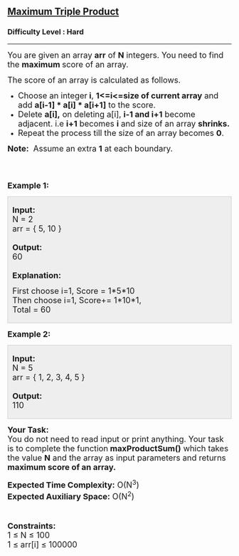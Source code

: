 <h2><a href="https://www.geeksforgeeks.org/problems/maximum-triple-product/1?page=10&difficulty=Hard&sortBy=difficulty">Maximum Triple Product</a></h2><h3>Difficulty Level : Hard</h3><hr><div class="problems_problem_content__Xm_eO"><p><span style="font-size:18px">You are given an array <strong>arr</strong>&nbsp;of <strong>N</strong> integers. You need to find the <strong>maximum&nbsp;</strong>score of an array.</span></p>

<p><span style="font-size:18px">The score of an array is calculated as follows.</span></p>

<ul>
	<li><span style="font-size:18px">Choose an integer<strong> i</strong>, <strong>1&lt;=i&lt;=size of current array</strong> and add <strong>a[i-1] * a[i] * a[i+1]</strong> to the score.</span></li>
	<li><span style="font-size:18px">Delete <strong>a[i],</strong>&nbsp;on deleting a[i],&nbsp;<strong>i-1 and i+1</strong> become adjacent. i.e <strong>i+1</strong> becomes <strong>i</strong> and size of an array <strong>shrinks.</strong></span></li>
	<li><span style="font-size:18px">Repeat the process till the size of an array becomes <strong>0</strong>.</span></li>
</ul>

<p><span style="font-size:18px"><strong>Note:</strong>&nbsp; Assume an extra <strong>1</strong> at each boundary.</span></p>

<p>&nbsp;</p>

<p><br>
<span style="font-size:18px"><strong>Example 1:</strong></span></p>

<div style="background:#eeeeee; border:1px solid #cccccc; padding:5px 10px">
<p><span style="font-size:18px"><strong>Input:</strong></span><br>
<span style="font-size:18px">N =&nbsp;2<br>
arr = { 5, 10 }<br>
<br>
<strong>Output:&nbsp;</strong><br>
60<br>
<br>
<strong>Explanation:</strong></span></p>

<p><span style="font-size:18px">F</span><span style="font-size:18px">irst choose i=1</span><span style="font-size:18px">, Score = 1*5*10<br>
Then choose i=1, Score+= 1*10*1,<br>
Total = 60</span></p>
</div>

<p><span style="font-size:18px"><strong>Example 2:</strong></span></p>

<div style="background:#eeeeee; border:1px solid #cccccc; padding:5px 10px">
<p><span style="font-size:18px"><strong>Input:</strong></span><br>
<span style="font-size:18px">N = 5<br>
arr = { 1, 2, 3, 4, 5&nbsp;}<br>
<br>
<strong>Output:&nbsp;</strong><br>
110</span></p>
</div>

<p><span style="font-size:18px"><strong>Your Task:</strong></span><br>
<span style="font-size:18px">You do not need to read input or print anything. Your task is to complete the function<strong> maxProductSum()</strong>&nbsp;which takes the value <strong>N</strong> and the array as input parameters and returns <strong>maximum score of an array.</strong></span></p>

<p><span style="font-size:18px"><strong>Expected Time Complexity:</strong> O(N<sup>3</sup>)<br>
<strong>Expected Auxiliary Space:</strong>&nbsp;O(N<sup>2</sup></span><span style="font-size:18px">)</span></p>

<p>&nbsp;</p>

<p><span style="font-size:18px"><strong>Constraints:</strong><br>
1 ≤ N ≤ 100<br>
1 ≤ arr[i] ≤ 100000</span></p>
</div>